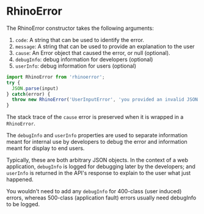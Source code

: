 # RhinoError

The RhinoError constructor takes the following arguments:

1. `code`: A string that can be used to identify the error.
2. `message`: A string that can be used to provide an explanation to the user
3. `cause`: An Error object that caused the error, or null (optional).
4. `debugInfo`: debug information for developers (optional)
5. `userInfo`: debug information for users (optional)

```javascript
import RhinoError from 'rhinoerror';
try {
  JSON.parse(input)
} catch(error) {
  throw new RhinoError('UserInputError', 'you provided an invalid JSON file', error, null, {input});
}
```

The stack trace of the `cause` error is preserved when it is wrapped in a
`RhinoError`.

The `debugInfo` and `userInfo` properties are used to separate information
meant for internal use by developers to debug the error and information meant
for display to end users.

Typically, these are both arbitrary JSON objects. In the context of a web
application, `debugInfo` is logged for debugging later by the developers; and
`userInfo` is returned in the API's response to explain to the user what just
happened.

You wouldn't need to add any `debugInfo` for 400-class (user induced) errors,
whereas 500-class (application fault) errors usually need debugInfo to be
logged.

